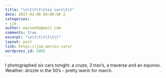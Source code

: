 ```yaml
---
title: "\n\t\t\t\tsix cars\t\t"
date: 2017-03-06 00:00:00 Z
categories:
- jim
author: macseek@gmail.com
comments: true
excerpt: "\n\t\t\t\t\t\t"
layout: post
link: https://jim.am/six-cars/
wordpress_id: 5065
---
```


I photographed six cars tonight: a cruze, 3 trax’s, a traverse and an equinox. Weather: drizzle in the 50’s - pretty warm for march.


		
